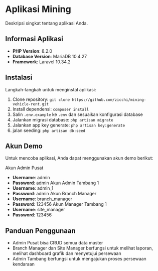 # Aplikasi Mining

Deskripsi singkat tentang aplikasi Anda.

## Informasi Aplikasi

- **PHP Version**: 8.2.0
- **Database Version**: MariaDB 10.4.27
- **Framework**: Laravel 10.34.2

## Instalasi

Langkah-langkah untuk menginstal aplikasi:

1. Clone repository: `git clone https://github.com/zicchi/mining-vehicle-rent.git`
2. Install dependensi: `composer install`
3. Salin `.env.example` ke `.env` dan sesuaikan konfigurasi database
4. Jalankan migrasi database: `php artisan migrate`
5. Jalankan app key generate: `php artisan key:generate`
6. jalan seeding: `php artisan db:seed`

## Akun Demo

Untuk mencoba aplikasi, Anda dapat menggunakan akun demo berikut:

Akun Admin Pusat
- **Username**: admin
- **Password**: admin
Akun Admin Tambang 1
- **Username**: admin_1
- **Password**: admin
Akun Branch Manager 
- **Username**: branch_manager
- **Password**: 123456
Akun Manager Tambang 1
- **Username**: site_manager
- **Password**: 123456

## Panduan Penggunaan
- Admin Pusat bisa CRUD semua data master
- Branch Manager dan Site Manager berfungsi untuk melihat laporan, melihat dashboard grafik dan menyetujui persewaan
- Admin Tambang berfungsi untuk mengajukan proses persewaan kendaraan

